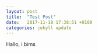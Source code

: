 ```yaml
---
layout: post
title:  "Test Post"
date:   2017-11-18 17:38:51 +0100
categories: jekyll update
---
```



Hallo, i bims